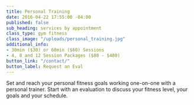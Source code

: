 ```yaml
---
title: Personal Training
date: 2016-04-22 17:55:00 -04:00
published: false
sub_heading: services by appointment
class_type: gym fitness
class_image: "/uploads/personal_training.jpg"
additional_info:
- 30min ($30) or 60min ($60) Sessions
- 4, 8 and 12 Session Packages ($80 - $480)
button_link: "/contact/"
button_label: Request an Eval
---
```


Set and reach your personal fitness goals working one-on-one with a personal trainer. Start with an evaluation to discuss your fitness level, your goals and your schedule.